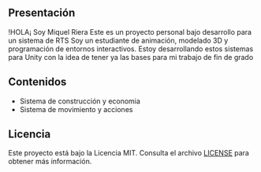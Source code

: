 ## Presentación
!HOLA¡ Soy Miquel Riera
Este es un proyecto personal bajo desarrollo para un sistema de RTS
Soy un estudiante de animación, modelado 3D y programación de entornos interactivos.
Estoy desarrollando estos sistemas para Unity con la idea de tener ya las bases para mi trabajo de fin de grado

## Contenidos
- Sistema de construcción y economia
- Sistema de movimiento y acciones

## Licencia
Este proyecto está bajo la Licencia MIT. Consulta el archivo [LICENSE](LICENSE) para obtener más información.
